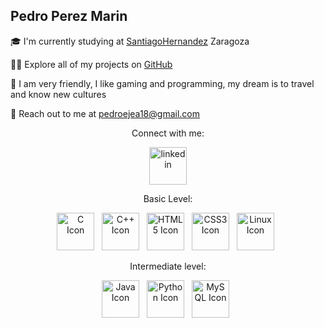 Pedro Perez Marin
----------------------------------------

🎓 I'm currently studying at [SantiagoHernandez](https://www.iessantiagohernandez.com/) Zaragoza

👨‍💻 Explore all of my projects on [GitHub](https://github.com/pedroejea18?tab=repositories)

💬 I am very friendly, I like gaming and programming, my dream is to travel and know new cultures

📧 Reach out to me at pedroejea18@gmail.com

<p align="center">Connect with me:</p>

<p align="center">
  <a href="https://www.linkedin.com/in/pedro-perez-marin-35509a243/" target="_blank">
    <img src="https://github.com/pedroejea18/pedroejea18/assets/88318900/247293fc-c7ed-4e34-8f88-a0ece0be5c44" alt="linkedin" width="60" height="60">
  </a>
</p>

<p align="center">Basic Level:</p>
<div align="center">
  <img src="https://raw.githubusercontent.com/jmnote/z-icons/master/svg/c.svg" alt="C Icon" width="60" height="60" style="margin-right: 8px;">
  <img src="https://raw.githubusercontent.com/jmnote/z-icons/master/svg/cpp.svg" alt="C++ Icon" width="60" height="60" style="margin-right: 8px;">
  <img src="https://github.com/pedroejea18/pedroejea18/assets/88318900/d23fc64a-7fc3-4d46-9c15-1c4d70e64645" alt="HTML5 Icon" width="60" height="60" style="margin-right: 8px;">
  <img src="https://github.com/pedroejea18/pedroejea18/assets/88318900/f7caf4bd-9504-4569-b584-f2c3ffc0286b" alt="CSS3 Icon" width="60" height="60" style="margin-right: 8px;">
  <img src="https://github.com/pedroejea18/pedroejea18/assets/88318900/062bd61e-c70f-4875-b564-837a70fe3f2a" alt="Linux Icon" width="60" height="60" style="margin-right: 8px;">
  
</div>

<p align="center">Intermediate level:</p>

<div align="center">
  <img src="https://raw.githubusercontent.com/jmnote/z-icons/master/svg/java.svg" alt="Java Icon" width="60" height="60" style="margin-right: 8px;">
  <img src="https://raw.githubusercontent.com/jmnote/z-icons/master/svg/python.svg" alt="Python Icon" width="60" height="60" style="margin-right: 8px;">
  <img src="https://github.com/pedroejea18/pedroejea18/assets/88318900/3171feb2-de9f-4c79-a205-a6f72a754582" alt="MySQL Icon" width="60" height="60" style="margin-right: 8px;">
</div>














